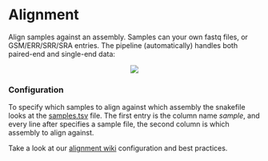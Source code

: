 # Alignment
Align samples against an assembly. Samples can your own fastq files, or GSM/ERR/SRR/SRA entries. The pipeline (automatically) handles both paired-end and single-end data:

<p align="center">
    <img src="https://raw.githubusercontent.com/vanheeringen-lab/snakemake-workflows/master/dag/alignment.svg?sanitize=true">
</p>

### Configuration
To specify which samples to align against which assembly the snakefile looks at the [samples.tsv](https://github.com/vanheeringen-lab/snakemake-workflows/blob/master/workflows/alignment/samples.tsv) file. The first entry is the column name *sample*, and every line after specifies a sample file, the second column is which assembly to align against.

Take a look at our [alignment wiki](https://github.com/vanheeringen-lab/snakemake-workflows/wiki/3.-Alignment) configuration and best practices.
